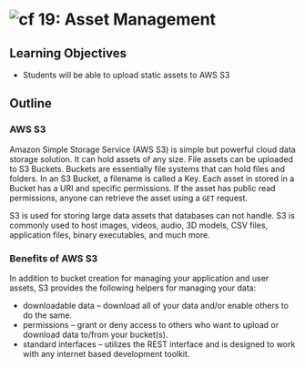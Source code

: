 ![cf](http://i.imgur.com/7v5ASc8.png) 19: Asset Management
===

## Learning Objectives
* Students will be able to upload static assets to AWS S3

## Outline

### AWS S3
Amazon Simple Storage Service (AWS S3) is simple but powerful cloud data storage solution. It can hold assets of any size. File assets can be uploaded to S3 Buckets. Buckets are essentially file systems that can hold files and folders. In an S3 Bucket, a filename is called a Key. Each asset in stored in a Bucket has a URI and specific permissions. If the asset has public read permissions, anyone can retrieve the asset using a `GET` request.

S3 is used for storing large data assets that databases can not handle. S3 is commonly used to host images, videos, audio, 3D models, CSV files, application files, binary executables, and much more.


### Benefits of AWS S3

In addition to bucket creation for managing your application and user assets, S3 provides the following helpers for managing your data:
  * downloadable data – download all of your data and/or enable others to do the same.
  * permissions – grant or deny access to others who want to upload or download data to/from your bucket(s).
  * standard interfaces – utilizes the REST interface and is designed to work with any internet based development toolkit.
